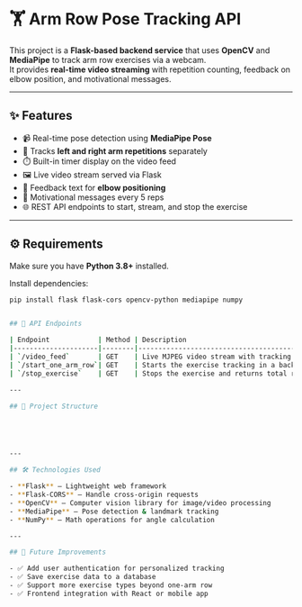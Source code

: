 # 🏋️ Arm Row Pose Tracking API

This project is a **Flask-based backend service** that uses **OpenCV** and **MediaPipe** to track arm row exercises via a webcam.  
It provides **real-time video streaming** with repetition counting, feedback on elbow position, and motivational messages.  

---

## ✨ Features
- 📹 Real-time pose detection using **MediaPipe Pose**  
- 🔄 Tracks **left and right arm repetitions** separately  
- ⏱️ Built-in timer display on the video feed  
- 🖼️ Live video stream served via Flask  
- 💬 Feedback text for **elbow positioning**  
- 🎯 Motivational messages every 5 reps  
- 🌐 REST API endpoints to start, stream, and stop the exercise  

---

## ⚙️ Requirements
Make sure you have **Python 3.8+** installed.

Install dependencies:
```bash
pip install flask flask-cors opencv-python mediapipe numpy


## 📡 API Endpoints

| Endpoint            | Method | Description                                       |
|---------------------|--------|---------------------------------------------------|
| `/video_feed`       | GET    | Live MJPEG video stream with tracking overlay     |
| `/start_one_arm_row`| GET    | Starts the exercise tracking in a background thread|
| `/stop_exercise`    | GET    | Stops the exercise and returns total rep count     |

---

## 📖 Project Structure





---

## 🛠️ Technologies Used

- **Flask** – Lightweight web framework  
- **Flask-CORS** – Handle cross-origin requests  
- **OpenCV** – Computer vision library for image/video processing  
- **MediaPipe** – Pose detection & landmark tracking  
- **NumPy** – Math operations for angle calculation  

---

## 🎯 Future Improvements

- ✅ Add user authentication for personalized tracking  
- ✅ Save exercise data to a database  
- ✅ Support more exercise types beyond one-arm row  
- ✅ Frontend integration with React or mobile app  
